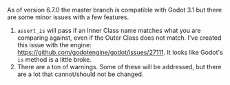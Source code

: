 As of version 6.7.0 the master branch is compatible with Godot 3.1 but there are some minor issues with a few features.

1.  `assert_is` will pass if an Inner Class name matches what you are comparing against, even if the Outer Class does not match.  I've created this issue with the engine:  https://github.com/godotengine/godot/issues/27111.  It looks like Godot's `is` method is a little broke.
1.  There are a ton of warnings.  Some of these will be addressed, but there are a lot that cannot/should not be changed.
